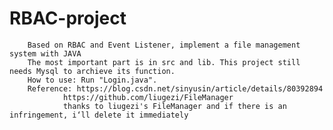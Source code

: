 # RBAC-project
		Based on RBAC and Event Listener, implement a file management system with JAVA
		The most important part is in src and lib. This project still needs Mysql to archieve its function. 
		How to use: Run "Login.java".
		Reference: https://blog.csdn.net/sinyusin/article/details/80392894
           		https://github.com/liugezi/FileManager
           		thanks to liugezi's FileManager and if there is an infringement, i‘ll delete it immediately

